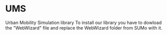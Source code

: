 # UMS
Urban Mobility Simulation library
To install our library you have to dowload the "WebWizard" file and replace the WebWizard folder from SUMo with it.
